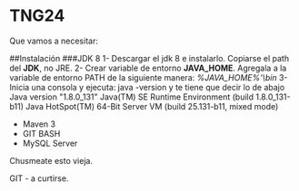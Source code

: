 # TNG24

Que vamos a necesitar:

##Instalación
###JDK 8
 	1- Descargar el jdk 8 e instalarlo. Copiarse el path del __JDK__, no JRE.
 	2- Crear variable de entorno __JAVA_HOME__. Agregala a la variable de entorno PATH 
 	   de la siguiente manera: _%JAVA_HOME%'\bin_
 	3- Inicia una consola y ejecuta: java -version y te tiene que decir lo de abajo
 		Java version "1.8.0_131"
	Java(TM) SE Runtime Environment (build 1.8.0_131-b11)
	Java HotSpot(TM) 64-Bit Server VM (build 25.131-b11, mixed mode)
 	 	
 	
 - Maven 3
 - GIT BASH
 - MySQL Server
 
 
 

 




Chusmeate esto vieja.

GIT - a curtirse.


